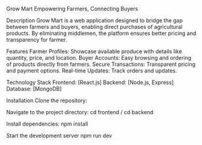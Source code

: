 Grow Mart
Empowering Farmers, Connecting Buyers

Description
Grow Mart is a web application designed to bridge the gap between farmers and buyers, enabling direct purchases of agricultural products. By eliminating middlemen, the platform ensures better pricing and transparency for farmer.

Features
Farmer Profiles: Showcase available produce with details like quantity, price, and location.
Buyer Accounts: Easy browsing and ordering of products directly from farmers.
Secure Transactions: Transparent pricing and payment options.
Real-time Updates: Track orders and updates.

Technology Stack
Frontend: [React.js]
Backend: [Node.js, Express]
Database: [MongoDB]

Installation
Clone the repository:

Navigate to the project directory:
cd frontend / cd backend

Install dependencies:
npm install

Start the development server
npm run dev

